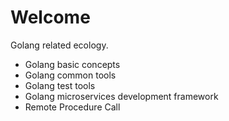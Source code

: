 # Welcome

Golang related ecology.

- Golang basic concepts
- Golang common tools
- Golang test tools
- Golang microservices development framework
- Remote Procedure Call
